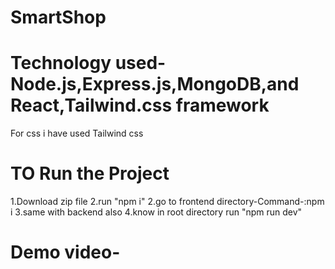 # SmartShop
# Technology used- Node.js,Express.js,MongoDB,and React,Tailwind.css framework
For css i have used Tailwind css
# TO Run the Project
1.Download zip file
2.run "npm i"
2.go to frontend directory-Command-:npm i
3.same with backend also
4.know in root directory run "npm run dev"
# Demo video-

